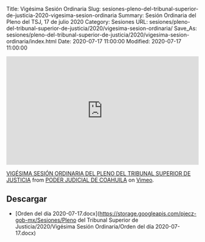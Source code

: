 Title: Vigésima Sesión Ordinaria
Slug: sesiones-pleno-del-tribunal-superior-de-justicia-2020-vigesima-sesion-ordinaria
Summary: Sesión Ordinaria del Pleno del TSJ, 17 de julio 2020
Category: Sesiones
URL: sesiones/pleno-del-tribunal-superior-de-justicia/2020/vigesima-sesion-ordinaria/
Save_As: sesiones/pleno-del-tribunal-superior-de-justicia/2020/vigesima-sesion-ordinaria/index.html
Date: 2020-07-17 11:00:00
Modified: 2020-07-17 11:00:00


<div style="padding:56.25% 0 0 0;position:relative;"><iframe src="https://player.vimeo.com/video/437255316" style="position:absolute;top:0;left:0;width:100%;height:100%;" frameborder="0" allow="autoplay; fullscreen" allowfullscreen></iframe></div><script src="https://player.vimeo.com/api/player.js"></script>
<p><a href="https://vimeo.com/437255316">VIG&Eacute;SIMA SESI&Oacute;N ORDINARIA DEL PLENO DEL TRIBUNAL SUPERIOR DE JUSTICIA</a> from <a href="https://vimeo.com/user103229504">PODER JUDICIAL DE COAHUILA</a> on <a href="https://vimeo.com">Vimeo</a>.</p>


## Descargar


* [Orden del día 2020-07-17.docx](https://storage.googleapis.com/pjecz-gob-mx/Sesiones/Pleno del Tribunal Superior de Justicia/2020/Vigésima Sesión Ordinaria/Orden del día 2020-07-17.docx)


